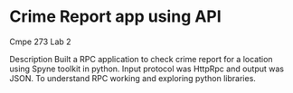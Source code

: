 # Crime Report app using API
Cmpe 273 Lab 2

Description
Built a RPC application to check crime report for a location using Spyne toolkit in python. Input protocol was HttpRpc and output was JSON. To understand RPC working and exploring python libraries.
